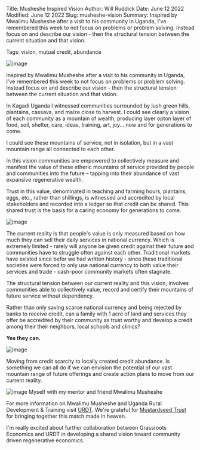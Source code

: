 Title: Musheshe Inspired Vision
Author: Will Ruddick
Date: June 12 2022
Modified: June 12 2022
Slug: musheshe-vision
Summary: Inspired by Mwalimu Musheshe after a visit to his community in Uganda, I've remembered this week to not focus on problems or problem solving. Instead focus on and describe our vision - then the structural tension between the current situation and that vision.

Tags: vision, mutual credit, abundance

![image](images/blog/musheshe-vision1.webp)

Inspired by Mwalimu Musheshe after a visit to his community in Uganda, I've remembered this week to not focus on problems or problem solving. Instead focus on and describe our vision - then the structural tension between the current situation and that vision.

In Kagadi Uganda I witnessed communities surrounded by lush green hills, plantains, cassava, and maize close to harvest. I could see clearly a vision of each community as a mountain of wealth, producing layer opton layer of food, soil, shelter, care, ideas, training, art, joy... now and for generations to come.

I could see these mountains of service, not in isolation, but in a vast mountain range all connected to each other.

In this vision communities are empowered to collectively measure and manifest the value of these etheric mountains of service provided by people and communities into the future – tapping into their abundance of vast expansive regenerative wealth. 

Trust in this value, denominated in teaching and farming hours, plantains, eggs, etc., rather than shillings, is witnessed and accredited by local stakeholders and recorded into a ledger so that credit can be shared. This shared trust is the basis for a caring economy for generations to come. 

![image](images/blog/musheshe-vision2.webp)

The current reality is that people's value is only measured based on how much they can sell their daily services in national currency. Which is extremely limited - rarely will anyone be given credit against their future and communities have to struggle often against each other. Traditional markets have existed since befor we had written history - since these traditional societies were forced to only use national currency to both value their services and trade - cash-poor community markets often stagnate.

The structural tension between our current reality and this vision, involves communities able to collectively value, record and certify their mountains of future service without dependency. 

Rather than only saving scarce national currency and being rejected by banks to receive credit, can a family with 1 acre of land and services they offer be accredited by their community as trust worthy and develop a credit among their their neighbors, local schools and clinics? 

**Yes they can.**

![image](images/blog/musheshe-vision3.webp)

Moving from credit scarcity to locally created credit abundance. Is something we can all do if we can envision the potential of our vast mountain range of future offerings and create action plans to move from our current reality. 

![image](images/blog/musheshe-vision4.webp)
Myself with my mentor and friend Mwalimu Musheshe

For more information on Mwalimu Musheshe and Uganda Rural Development & Training visit [URDT](https://urdt.net/). We're grateful for [Mustardseed Trust](https://www.mustardseedtrust.org/) for bringing together this match made in heaven.

I'm really excited about further collaboration between Grassroots Economics and URDT in developing a shared vision toward community driven regenerative economics.